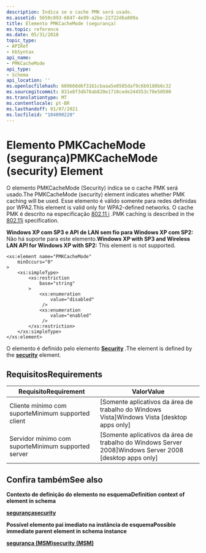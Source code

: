 ```yaml
---
description: Indica se o cache PMK será usado.
ms.assetid: 5650c893-6047-4e99-a2be-22722d6a809a
title: Elemento PMKCacheMode (segurança)
ms.topic: reference
ms.date: 05/31/2018
topic_type:
- APIRef
- kbSyntax
api_name:
- PMKCacheMode
api_type:
- Schema
api_location: ''
ms.openlocfilehash: 609660d6f3161cbaaa5e0505daf9c6b9180b6c32
ms.sourcegitcommit: 831e8f3db78ab820e1710cede244553c70e50500
ms.translationtype: MT
ms.contentlocale: pt-BR
ms.lasthandoff: 01/07/2021
ms.locfileid: "104090220"
---
```

# <a name="pmkcachemode-security-element"></a><span data-ttu-id="5d2e7-103">Elemento PMKCacheMode (segurança)</span><span class="sxs-lookup"><span data-stu-id="5d2e7-103">PMKCacheMode (security) Element</span></span>

<span data-ttu-id="5d2e7-104">O elemento PMKCacheMode (Security) indica se o cache PMK será usado.</span><span class="sxs-lookup"><span data-stu-id="5d2e7-104">The PMKCacheMode (security) element indicates whether PMK caching will be used.</span></span> <span data-ttu-id="5d2e7-105">Esse elemento é válido somente para redes definidas por WPA2.</span><span class="sxs-lookup"><span data-stu-id="5d2e7-105">This element is valid only for WPA2-defined networks.</span></span> <span data-ttu-id="5d2e7-106">O cache PMK é descrito na especificação [802.11 i](https://standards.ieee.org/findstds/standard/802.11i-2004.html) .</span><span class="sxs-lookup"><span data-stu-id="5d2e7-106">PMK caching is described in the [802.11i](https://standards.ieee.org/findstds/standard/802.11i-2004.html) specification.</span></span>

<span data-ttu-id="5d2e7-107">**Windows XP com SP3 e API de LAN sem fio para Windows XP com SP2:** Não há suporte para este elemento.</span><span class="sxs-lookup"><span data-stu-id="5d2e7-107">**Windows XP with SP3 and Wireless LAN API for Windows XP with SP2:** This element is not supported.</span></span>

``` syntax
<xs:element name="PMKCacheMode"
    minOccurs="0"
>
    <xs:simpleType>
        <xs:restriction
            base="string"
        >
            <xs:enumeration
                value="disabled"
             />
            <xs:enumeration
                value="enabled"
             />
        </xs:restriction>
    </xs:simpleType>
</xs:element>
```

<span data-ttu-id="5d2e7-108">O elemento é definido pelo elemento [**Security**](wlan-profileschema-security-msm-element.md) .</span><span class="sxs-lookup"><span data-stu-id="5d2e7-108">The element is defined by the [**security**](wlan-profileschema-security-msm-element.md) element.</span></span>

## <a name="requirements"></a><span data-ttu-id="5d2e7-109">Requisitos</span><span class="sxs-lookup"><span data-stu-id="5d2e7-109">Requirements</span></span>



| <span data-ttu-id="5d2e7-110">Requisito</span><span class="sxs-lookup"><span data-stu-id="5d2e7-110">Requirement</span></span> | <span data-ttu-id="5d2e7-111">Valor</span><span class="sxs-lookup"><span data-stu-id="5d2e7-111">Value</span></span> |
|-------------------------------------|------------------------------------------------------|
| <span data-ttu-id="5d2e7-112">Cliente mínimo com suporte</span><span class="sxs-lookup"><span data-stu-id="5d2e7-112">Minimum supported client</span></span><br/> | <span data-ttu-id="5d2e7-113">\[Somente aplicativos da área de trabalho do Windows Vista\]</span><span class="sxs-lookup"><span data-stu-id="5d2e7-113">Windows Vista \[desktop apps only\]</span></span><br/>       |
| <span data-ttu-id="5d2e7-114">Servidor mínimo com suporte</span><span class="sxs-lookup"><span data-stu-id="5d2e7-114">Minimum supported server</span></span><br/> | <span data-ttu-id="5d2e7-115">\[Somente aplicativos da área de trabalho do Windows Server 2008\]</span><span class="sxs-lookup"><span data-stu-id="5d2e7-115">Windows Server 2008 \[desktop apps only\]</span></span><br/> |



## <a name="see-also"></a><span data-ttu-id="5d2e7-116">Confira também</span><span class="sxs-lookup"><span data-stu-id="5d2e7-116">See also</span></span>

<dl> <dt>

<span data-ttu-id="5d2e7-117">**Contexto de definição do elemento no esquema**</span><span class="sxs-lookup"><span data-stu-id="5d2e7-117">**Definition context of element in schema**</span></span>
</dt> <dt>

[<span data-ttu-id="5d2e7-118">**segurança**</span><span class="sxs-lookup"><span data-stu-id="5d2e7-118">**security**</span></span>](wlan-profileschema-security-msm-element.md)
</dt> <dt>

<span data-ttu-id="5d2e7-119">**Possível elemento pai imediato na instância de esquema**</span><span class="sxs-lookup"><span data-stu-id="5d2e7-119">**Possible immediate parent element in schema instance**</span></span>
</dt> <dt>

[<span data-ttu-id="5d2e7-120">**segurança (MSM)**</span><span class="sxs-lookup"><span data-stu-id="5d2e7-120">**security (MSM)**</span></span>](wlan-profileschema-security-msm-element.md)
</dt> </dl>

 

 




